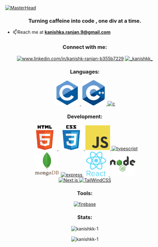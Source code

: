 [![MasterHead](https://i.imgur.com/1ZvVkDc.gif)]()

<h3 align="center">Turning caffeine into code , one div at a time.</h3>

<div align="center">
<!-- <img align="center" width="400" src="https://upload.wikimedia.org/wikipedia/commons/6/6f/Programming123najra.gif" alt="coding"> -->
</div>

<!-- <p align="left"> <img src="https://komarev.com/ghpvc/?username=kanishkk-1&label=Profile%20views&color=0e75b6&style=flat" alt="kanishkk-1" /> </p> -->

<!-- <p align="left"> <a href="https://github.com/ryo-ma/github-profile-trophy"><img src="https://github-profile-trophy.vercel.app/?username=kanishkk-1" alt="kanishkk-1" /></a> </p> -->

- 📫Reach me at **kanishka.ranjan.9@gmail.com**

<h3 align="center">Connect with me:</h3>
<p align="center">
<a href="https://linkedin.com/in/www.linkedin.com/in/kanishk-ranjan-b355b7229" target="blank"><img align="center" src="https://raw.githubusercontent.com/rahuldkjain/github-profile-readme-generator/master/src/images/icons/Social/linked-in-alt.svg" alt="www.linkedin.com/in/kanishk-ranjan-b355b7229" height="30" width="40" /></a>
<!-- <a href="https://instagram.com/_kanishkk_" target="blank"><img align="center" src="https://raw.githubusercontent.com/rahuldkjain/github-profile-readme-generator/master/src/images/icons/Social/instagram.svg" alt="_kanishkk_" height="30" width="40" /></a> -->
<a href="https://www.leetcode.com/_kanishkk_" target="blank"><img align="center" src="https://raw.githubusercontent.com/rahuldkjain/github-profile-readme-generator/master/src/images/icons/Social/leet-code.svg" alt="_kanishkk_" height="30" width="40" /></a>
</p>


<div align="center">


<h3>Languages:</h3>
<p>
<a href="https://www.cprogramming.com/" target="_blank" rel="noreferrer"> 
<img src="https://raw.githubusercontent.com/devicons/devicon/master/icons/c/c-original.svg" alt="c" width="80" height="80"/> </a> 
<a href="https://www.w3schools.com/cpp/" target="_blank" rel="noreferrer"> 
<img src="https://raw.githubusercontent.com/devicons/devicon/master/icons/cplusplus/cplusplus-original.svg" alt="cplusplus" width="80" height="80"/> </a> 

 <a href="https://www.java.com/en/" target="_blank" rel="noreferrer"> 
<img src="https://1000logos.net/wp-content/uploads/2020/09/Java-Logo.png" alt="c" width="full" height="80"/> </a> 
 <br>
 <h3>Development:</h3>
 <a href="https://www.w3.org/html/" target="_blank" rel="noreferrer"> 
<img src="https://raw.githubusercontent.com/devicons/devicon/master/icons/html5/html5-original-wordmark.svg" alt="html5" width="80" height="80"/> </a>
 <a href="https://www.w3schools.com/css/" target="_blank" rel="noreferrer"> 
<img src="https://raw.githubusercontent.com/devicons/devicon/master/icons/css3/css3-original-wordmark.svg" alt="css3" width="80" height="80"/> </a>
 <a href="https://developer.mozilla.org/en-US/docs/Web/JavaScript" target="_blank" rel="noreferrer"> 
<img src="https://raw.githubusercontent.com/devicons/devicon/master/icons/javascript/javascript-original.svg" alt="javascript" width="80" height="80"/> </a> 
 <a href="https://www.typescriptlang.org/" target="_blank" rel="noreferrer"> 
<img src="https://cdn-icons-png.flaticon.com/512/5968/5968381.png" alt="typescript" width="80" height="80"/> </a>
  <br>
 <a href="https://www.mongodb.com/" target="_blank" rel="noreferrer"> 
  <img src="https://raw.githubusercontent.com/devicons/devicon/master/icons/mongodb/mongodb-original-wordmark.svg" alt="mongodb" width="80" height="80"/></a>  
<a href="https://expressjs.com" target="_blank" rel="noreferrer"> 
<img src="https://youteam.io/blog/wp-content/uploads/2022/04/expressjs_logo.png" alt="express" height="80"/> </a> 
 <a href="https://reactjs.org/" target="_blank" rel="noreferrer"> 
<img src="https://raw.githubusercontent.com/devicons/devicon/master/icons/react/react-original-wordmark.svg" alt="react" width="80" height="80"/> </a>
<a href="https://nodejs.org" target="_blank" rel="noreferrer"> 
<img src="https://raw.githubusercontent.com/devicons/devicon/master/icons/nodejs/nodejs-original-wordmark.svg" alt="nodejs" width="80" height="80"/> </a> 
  <br>
 <a href="https://nextjs.org/" target="_blank" rel="noreferrer"> 
<img src="https://d2nir1j4sou8ez.cloudfront.net/wp-content/uploads/2021/12/nextjs-boilerplate-logo.png" alt="Next.js" width="80" height="80"/> </a> 

 <a href="https://tailwindcss.com/docs" target="_blank" rel="noreferrer">  
<img src="https://files.raycast.com/sjxs3pxsc6k63ju0fzv8l3cu4v90" alt="TailWindCSS" width="full" height="80"/> </a> 

<h3>Tools:</h3>

<a href="https://firebase.google.com/" target="_blank" rel="noreferrer"> 
<img src="https://www.vectorlogo.zone/logos/firebase/firebase-icon.svg" alt="firebase" width="80" height="80"/> </a> 
 <h3>Stats:</h3>

<p><img align="center" src="https://github-readme-stats.vercel.app/api/top-langs?username=kanishkk-1&show_icons=true&locale=en&layout=compact" alt="kanishkk-1" /></p>

<p><img align="center" src="https://github-readme-streak-stats.herokuapp.com/?user=kanishkk-1&" alt="kanishkk-1" /></p>
 </div>






